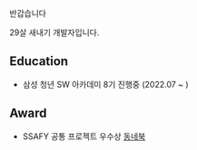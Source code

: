 반갑습니다

29살 새내기 개발자입니다.



## Education

-   삼성 청년 SW 아카데미 8기 진행중 (2022.07 ~ )

## Award

-   SSAFY 공통 프로젝트 우수상 [동네북](https://github.com/HyunseokCheong/TownBook)
